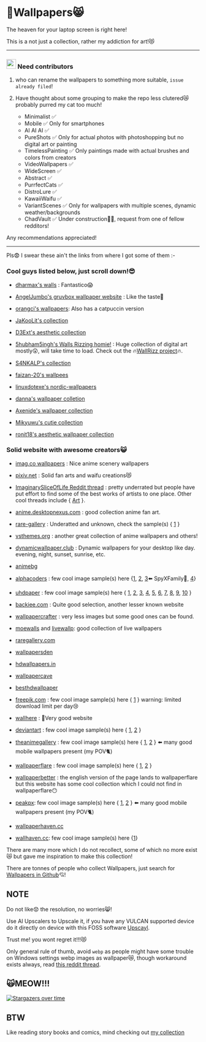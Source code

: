 # 🤤Wallpapers😸

The heaven for your laptop screen is right here!

This is a not just a collection, rather my addiction for art!😻

---

### <img src="https://i.imgur.com/a1fyRka.gif" width=25> Need contributors

1. who can rename the wallpapers to something more suitable, `issue already filed`!

2. Have thought about some grouping to make the repo less clutered😿probably purred my cat too much!
   - Minimalist ✅
   - Mobile ✅ Only for smartphones
   - AI AI AI ✅
   - PureShots ✅ Only for actual photos with photoshopping but no digital art or painting
   - TimelessPainting ✅ Only paintings made with actual brushes and colors from creators
   - VideoWallpapers ✅
   - WideScreen ✅
   - Abstract ✅
   - PurrfectCats ✅
   - DistroLure ✅
   - KawaiiWaifu ✅
   - VariantScenes ✅ Only for wallpapers with multiple scenes, dynamic weather/backgrounds
   - ChadVault ✅ Under construction👷‍♂️, request from one of fellow redditors!

Any recommendations appreciated!

---

Pls😨 I swear these ain't the links from where I got some of them :-

### Cool guys listed below, just scroll down!😎

- [dharmax's walls](https://github.com/dharmx/walls) : Fantastico😱

- [AngelJumbo's gruvbox wallpaper website](https://gruvbox-wallpapers.pages.dev/) : Like the taste🍷

- [orangci's wallpapers](https://github.com/orangci/walls): Also has a catpuccin version

- [JaKooLit's collection](https://github.com/JaKooLit/Wallpaper-Bank)

- [D3Ext's aesthetic collection](https://github.com/D3Ext/aesthetic-wallpapers)

- [5hubham5ingh's Walls Rizzing homie!](https://5hubham5ingh.github.io/WallRizz/) : Huge collection of digital art mostly😲, will take time to load. Check out the 🔥[WallRizz project](https://github.com/5hubham5ingh/WallRizz)🔥.

- [S4NKALP's collection](https://github.com/S4NKALP/Wallpapers)

- [faizan-20's wallpees](https://github.com/faizan-20/wallpees)

- [linuxdotexe's nordic-wallpapers](https://github.com/linuxdotexe/nordic-wallpapers)

- [danna's wallpaper colletion](https://github.com/notdanna/wallpapers)

- [Axenide's wallpaper collection](https://github.com/Axenide/Wallpapers)

- [Mikyuwu's cutie collection](https://github.com/Mikyuwu/Cutie-dots/tree/NEW-Cutie-dots/Wallpapers)

- [ronit18's aesthetic wallpaper collection](https://github.com/ronit18/Asthetic-Wallpapers)

### Solid website with awesome creators😺

- [imag.co wallpapers](https://www.iamag.co/your-name-100-original-background-collection/) : Nice anime scenery wallpapers

- [pixiv.net](https://www.pixiv.net/en/) : Solid fan arts and waifu creations😻

- [ImaginarySliceOfLife Reddit thread](https://www.reddit.com/r/ImaginarySliceOfLife/?feedViewType=compactView) : pretty underrated but people have put effort to find some of the best works of artists to one place. Other cool threads include { [Art](https://www.reddit.com/r/Art/comments/gkmeye/office_guweiz_digital_painting_2020/) }.

- [anime.desktopnexus.com](https://anime.desktopnexus.com/wallpaper/772062/) : good collection anime fan art.

- [rare-gallery](https://rare-gallery.com/) : Underatted and unknown, check the sample(s) { [1](https://rare-gallery.com/5452246-genshin-impact-artwork-lumine-genshin-impact-anime.html) }

- [vsthemes.org](https://vsthemes.org/en/wallpapers/girls/69511-wataboku-art.html) : another great collection of anime wallpapers and others!

- [dynamicwallpaper.club](https://dynamicwallpaper.club/gallery) : Dynamic wallpapers for your desktop like day. evening, night, sunset, sunrise, etc.

- [animebg](https://www.animebg.com/type/images/)

- [alphacoders](http://wall.alphacoders.com/big.php?i=1381020) : few cool image sample(s) here {[1](https://wall.alphacoders.com/big.php?i=1377792), [2](https://wall.alphacoders.com/big.php?i=644888), [3](https://wall.alphacoders.com/big.php?i=1354098)⬅️ SpyXFamily🤫, [4](https://wall.alphacoders.com/big.php?i=1034220)}

- [uhdpaper](https://www.uhdpaper.com) : few cool image sample(s) here { [1](https://www.uhdpaper.com/search?q=Digital+Art&by-date=true), [2](https://www.uhdpaper.com/2024/01/fox-anime-girl-forest-4k-8k-8990i.html), [3](https://www.uhdpaper.com/2024/10/142b-anime-girl-black-cat-4k.html), [4](https://www.uhdpaper.com/2024/06/ocean-car-floating-full-moon-4k-6640j.html), [5](https://www.uhdpaper.com/2024/05/fantasy-scenery-moutain-sky-4k-8163a.html), [6](https://www.uhdpaper.com/2024/05/surfboard-ocean-sunset-scenery-4k-6803a.html), [7](https://www.uhdpaper.com/2024/08/anime-girl-nun-4k-1252a.html), [8](https://www.uhdpaper.com/2024/03/tiger-animal-art-4k-2440j.html), [9](https://www.uhdpaper.com/2024/04/snake-4k-2393a.html), [10](https://www.uhdpaper.com/2024/04/alone-sunset-horizon-tree-sky-4k-1503a.html) }

- [backiee.com](https://backiee.com/) : Quite good selection, another lesser known website

- [wallpapercrafter](https://wallpapercrafter.com/tags/liked/) : very less images but some good ones can be found.

- [moewalls](https://moewalls.com/) and [livewallp](https://livewallp.com/): good collection of live wallpapers

- [raregallery.com](https://rare-gallery.com/)

- [wallpapersden](https://wallpapersden.com/tag/genshin-impact-wallpapers/)

- [hdwallpapers.in](https://www.hdwallpapers.in/purple_eyes_baal_raiden_shogun_hd_genshin_impact-wallpapers.html)

- [wallpapercave](https://wallpapercave.com/w/wp12692367)

- [besthdwallpaper](https://www.besthdwallpaper.com/artistic/rezero-starting-life-in-another-world-pack-emilia-half-elf-dt_en-US-8891.html)

- [freepik.com](https://www.freepik.com) : few cool image sample(s) here { [1](https://www.freepik.com/free-photos-vectors/desktop-wallpaper-anime/2#uuid=c8a6a9df-9203-41b7-bbe5-464f9e12acfd) } warning: limited download limit per day😢

- [wallhere](https://wallhere.com/en/wallpapers?NSFW=off) : 🫡Very good website

- [deviantart](https://www.deviantart.com) : few cool image sample(s) here { [1](https://www.deviantart.com/angel-face125/art/Angel-112-1137618284), [2](https://www.deviantart.com/guweiz/gallery) }

- [theanimegallery](https://theanimegallery.com/) : few cool image sample(s) here { [1](https://theanimegallery.com/image/ff5r3UV43faeZb3LVCeC/anime-wallpaper-for-pc-3), [2](https://theanimegallery.com/image/09lNLGjBxbsIstzc0gpB/pink-anime-wallpaper-1) } ⬅️ many good mobile wallpapers present (my POV🐈)

- [wallpaperflare](https://www.wallpaperflare.com) : few cool image sample(s) here { [1](https://www.wallpaperflare.com/ai-ai-art-ai-dai-meaningjun-garden-ai-painting-violet-wallpaper-ygtxo), [2](https://www.wallpaperflare.com/search?wallpaper=waifu) }

- [wallpaperbetter](https://www.wallpaperbetter.com/) : the english version of the page lands to wallpaperflare but this website has some cool collection which I could not find in wallpaperflare😶

- [peakpx](https://www.peakpx.com/): few cool image sample(s) here { [1](https://www.peakpx.com/en/hd-wallpaper-desktop-kruvv/), [2](https://www.peakpx.com/en/hd-wallpaper-desktop-koqik) } ⬅️ many good mobile wallpapers present (my POV🐈)

- [wallpaperhaven.cc](https://wallhaven.cc/search?q=id%3A853&sorting=random&ref=fp&seed=kaKL4j&page=4)

- [wallhaven.cc](https://wallhaven.cc): few cool image sample(s) here {[1](https://wallhaven.cc/w/we66g6)}

There are many more which I do not recollect, some of which no more exist😿 but gave me inspiration to make this collection!

There are tonnes of people who collect Wallpapers, just search for [Wallpapers in Github](https://github.com/topics/wallpapers)💘!

## NOTE

Do not like😟 the resolution, no worries😸!

Use AI Upscalers to Upscale it, if you have any VULCAN supported device do it directly on device with this FOSS software [Upscayl](https://upscayl.org/download).

Trust me! you wont regret it!!!😻

Only general rule of thumb, avoid `webp` as people might have some trouble on Windows settings webp images as wallpaper😿, though workaround exists always, read [this reddit thread](https://www.reddit.com/r/Windows11/comments/vjw0ly/add_set_as_desktop_background_context_menu_entry/).

## 🙀MEOW!!!

[![Stargazers over time](https://starchart.cc/JoydeepMallick/Wallpapers.svg?variant=adaptive)](https://starchart.cc/JoydeepMallick/Wallpapers)

## BTW

Like reading story books and comics, mind checking out [my collection](https://github.com/JoydeepMallick/story-books-and-comics)
